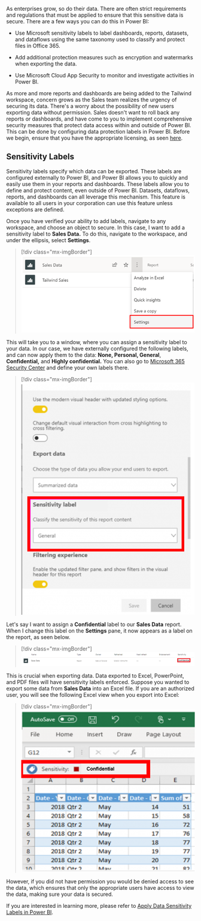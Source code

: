 As enterprises grow, so do their data. There are often strict requirements and regulations that must be applied to ensure that this sensitive data is secure. There are a few ways you can do this in Power BI:

-   Use Microsoft sensitivity labels to label dashboards, reports, datasets, and dataflows using the same taxonomy used to classify and protect files in Office 365.

-   Add additional protection measures such as encryption and watermarks when exporting the data.

-   Use Microsoft Cloud App Security to monitor and investigate activities in Power BI.

As more and more reports and dashboards are being added to the Tailwind workspace, concern grows as the Sales team realizes the urgency of securing its data. There's a worry about the possibility of new users exporting data without permission. Sales doesn't want to roll back any reports or dashboards, and have come to you to implement comprehensive security measures that protect data access within and outside of Power BI. This can be done by configuring data protection labels in Power BI. Before we begin, ensure that you have the appropriate licensing, as seen [here](https://docs.microsoft.com/power-bi/admin/service-security-data-protection-overview/?azure-portal=true).

## Sensitivity Labels

Sensitivity labels specify which data can be exported. These labels are configured externally to Power BI, and Power BI allows you to quickly and easily use them in your reports and dashboards. These labels allow you to define and protect content, even outside of Power BI. Datasets, dataflows, reports, and dashboards can all leverage this mechanism. This feature is available to all users in your corporation can use this feature unless exceptions are defined.

Once you have verified your ability to add labels, navigate to any workspace, and choose an object to secure. In this case, I want to add a sensitivity label to **Sales Data.** To do this, navigate to the workspace, and under the ellipsis, select **Settings**.

> [!div class="mx-imgBorder"]
> [![Changing settings for the Sales Dashboard](../media/06-exporting-excel-4-ssm.png)](../media/06-exporting-excel-4-ssm.png#lightbox)

This will take you to a window, where you can assign a sensitivity label to your data. In our case, we have externally configured the following labels, and can now apply them to the data: **None, Personal, General**, **Confidential,** and **Highly confidential.** You can also go to [Microsoft 365 Security Center](https://security.microsoft.com/homepage/?azure-portal=true) and define your own labels there.

> [!div class="mx-imgBorder"]
> [![sensitivity settings](../media/06-sensitivity-settings-1-ssm.png)](../media/06-sensitivity-settings-1-ssm.png#lightbox)

Let's say I want to assign a **Confidential** label to our **Sales Data** report. When I change this label on the **Settings** pane, it now appears as a label on the report, as seen below.

> [!div class="mx-imgBorder"]
> [![Dashboard with a sensitivity label](../media/06-reports-dashboards-cards-6-ss.png)](../media/06-reports-dashboards-cards-6-ss.png#lightbox)

This is crucial when exporting data. Data exported to Excel, PowerPoint, and PDF files will have sensitivity labels enforced. Suppose you wanted to export some data from **Sales Data** into an Excel file. If you are an authorized user, you will see the following Excel view when you export into Excel:

> [!div class="mx-imgBorder"]
> [![Exporting to Excel](../media/06-dashboard-with-label-4-ssm.png)](../media/06-dashboard-with-label-4-ssm.png#lightbox)

However, if you did not have permission you would be denied access to see the data, which ensures that only the appropriate users have access to view the data, making sure your data is secured.

If you are interested in learning more, please refer to [Apply Data Sensitivity Labels in Power BI](https://docs.microsoft.com/power-bi/collaborate-share/service-security-apply-data-sensitivity-labels).

